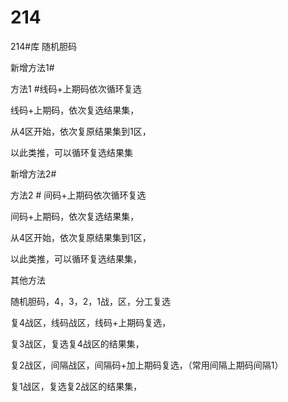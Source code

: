 # 214

214#库  随机胆码

新增方法1#

方法1 #线码+上期码依次循环复选

线码+上期码，依次复选结果集，


从4区开始，依次复原结果集到1区，

以此类推，可以循环复选结果集

新增方法2#

方法2 # 间码+上期码依次循环复选


间码+上期码，依次复选结果集，


从4区开始，依次复原结果集到1区，

以此类推，可以循环复选结果集，



其他方法

随机胆码，4，3，2，1战，区，分工复选

复4战区，线码战区，线码+上期码复选，

复3战区，复选复4战区的结果集，

复2战区，间隔战区，间隔码+加上期码复选，（常用间隔上期码间隔1）

复1战区，复选复2战区的结果集，








